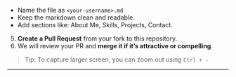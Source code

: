 - Name the file as `<your-username>.md`  
- Keep the markdown clean and readable.  
- Add sections like: About Me, Skills, Projects, Contact.  
5. **Create a Pull Request** from your fork to this repository.  
6. We will review your PR and **merge it if it’s attractive or compelling**.  

> Tip: To capture larger screen, you can zoom out using `Ctrl + -`  

---



